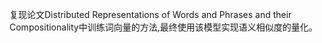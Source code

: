 复现论文Distributed Representations of Words and Phrases and their Compositionality中训练词向量的方法,最终使用该模型实现语义相似度的量化。
